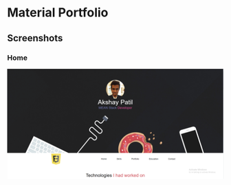 # Material Portfolio

## Screenshots

### Home

![Alt text](https://github.com/laffingDragons/Screenshots/blob/master/33.PNG?raw=true "Title")


